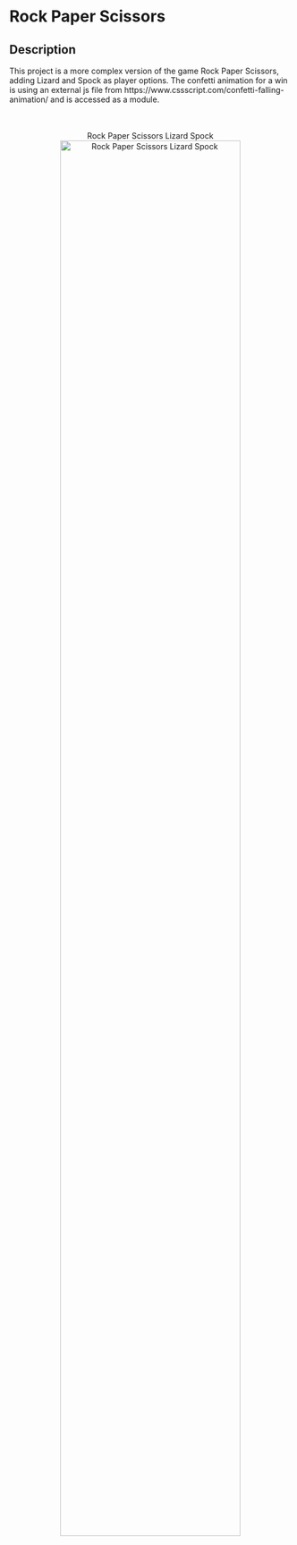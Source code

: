 <h1>Rock Paper Scissors</h1>

<h2>Description</h2>
This project is a more complex version of the game Rock Paper Scissors, adding Lizard and Spock as player options. The confetti animation for a win is using an external js file from https://www.cssscript.com/confetti-falling-animation/ and is accessed as a module.
<br/><br/><br/>

<p align="center">
Rock Paper Scissors Lizard Spock <br/>
<img src="" height="80%" width="80%" alt="Rock Paper Scissors Lizard Spock"/>
<br/>


